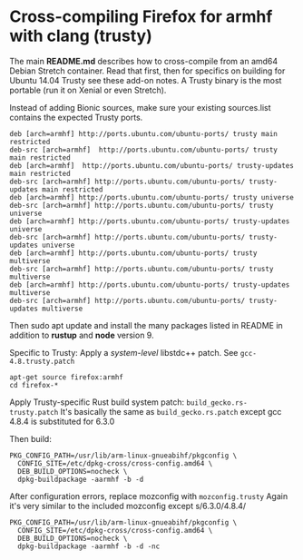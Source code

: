 # Cross-compiling Firefox for armhf with clang (trusty)

The main **README.md** describes how to cross-compile from an amd64
Debian Stretch container. Read that first, then for specifics on
building for Ubuntu 14.04 Trusty see these add-on notes. A Trusty
binary is the most portable (run it on Xenial or even Stretch).

Instead of adding Bionic sources, make sure your existing sources.list
contains the expected Trusty ports.

    deb [arch=armhf] http://ports.ubuntu.com/ubuntu-ports/ trusty main restricted
    deb-src [arch=armhf]  http://ports.ubuntu.com/ubuntu-ports/ trusty main restricted
    deb [arch=armhf]  http://ports.ubuntu.com/ubuntu-ports/ trusty-updates main restricted
    deb-src [arch=armhf] http://ports.ubuntu.com/ubuntu-ports/ trusty-updates main restricted
    deb [arch=armhf] http://ports.ubuntu.com/ubuntu-ports/ trusty universe
    deb-src [arch=armhf] http://ports.ubuntu.com/ubuntu-ports/ trusty universe
    deb [arch=armhf] http://ports.ubuntu.com/ubuntu-ports/ trusty-updates universe
    deb-src [arch=armhf] http://ports.ubuntu.com/ubuntu-ports/ trusty-updates universe
    deb [arch=armhf] http://ports.ubuntu.com/ubuntu-ports/ trusty multiverse
    deb-src [arch=armhf] http://ports.ubuntu.com/ubuntu-ports/ trusty multiverse
    deb [arch=armhf] http://ports.ubuntu.com/ubuntu-ports/ trusty-updates multiverse
    deb-src [arch=armhf] http://ports.ubuntu.com/ubuntu-ports/ trusty-updates multiverse

Then sudo apt update and install the many packages listed in README in addition
to **rustup** and **node** version 9.

Specific to Trusty: Apply a *system-level* libstdc++ patch. See `gcc-4.8.trusty.patch`

    apt-get source firefox:armhf
    cd firefox-*

Apply Trusty-specific Rust build system patch: `build_gecko.rs-trusty.patch`
It's basically the same as `build_gecko.rs.patch` except gcc 4.8.4 is substituted for 6.3.0

Then build:

    PKG_CONFIG_PATH=/usr/lib/arm-linux-gnueabihf/pkgconfig \
      CONFIG_SITE=/etc/dpkg-cross/cross-config.amd64 \
      DEB_BUILD_OPTIONS=nocheck \
      dpkg-buildpackage -aarmhf -b -d

After configuration errors, replace mozconfig with `mozconfig.trusty`
Again it's very similar to the included mozconfig except s/6.3.0/4.8.4/

    PKG_CONFIG_PATH=/usr/lib/arm-linux-gnueabihf/pkgconfig \
      CONFIG_SITE=/etc/dpkg-cross/cross-config.amd64 \
      DEB_BUILD_OPTIONS=nocheck \
      dpkg-buildpackage -aarmhf -b -d -nc
